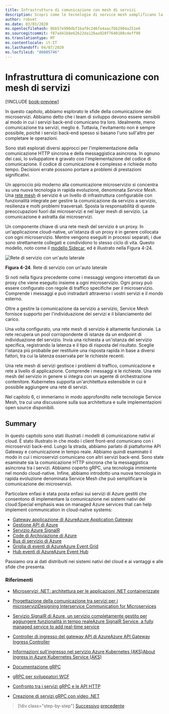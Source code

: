 ```yaml
---
title: Infrastruttura di comunicazione con mesh di servizi
description: Scopri come le tecnologie di service mesh semplificano la comunicazione dei microservizi nativi nel cloud
author: robvet
ms.date: 03/03/2020
ms.openlocfilehash: 8bb57e990dbf1baf8c246fe4aacfbb2904a251e6
ms.sourcegitcommit: f87ad41b8e62622da126aa928f7640108c4eff98
ms.translationtype: MT
ms.contentlocale: it-IT
ms.lasthandoff: 04/07/2020
ms.locfileid: "80805746"
---
```

# <a name="service-mesh-communication-infrastructure"></a>Infrastruttura di comunicazione con mesh di servizi

[!INCLUDE [book-preview](../../../includes/book-preview.md)]

In questo capitolo, abbiamo esplorato le sfide della comunicazione dei microservizi. Abbiamo detto che i team di sviluppo devono essere sensibili al modo in cui i servizi back-end comunicano tra loro. Idealmente, meno comunicazione tra servizi, meglio è. Tuttavia, l'evitamento non è sempre possibile, poiché i servizi back-end spesso si basano l'uno sull'altro per completare le operazioni.

Sono stati esplorati diversi approcci per l'implementazione della comunicazione HTTP sincrona e della messaggistica asincrona. In ognuno dei casi, lo sviluppatore è gravato con l'implementazione del codice di comunicazione. Il codice di comunicazione è complesso e richiede molto tempo. Decisioni errate possono portare a problemi di prestazioni significativi.

Un approccio più moderno alla comunicazione microservizio si concentra su una nuova tecnologia in rapida evoluzione, denominata *Service Mesh*. Una [rete mesh](https://www.nginx.com/blog/what-is-a-service-mesh/) di servizio è un livello di infrastruttura configurabile con funzionalità integrate per gestire la comunicazione da servizio a servizio, resilienza e molti problemi trasversali. Sposta la responsabilità di queste preoccupazioni fuori dai microservizi e nel layer mesh di servizio. La comunicazione è astratta dai microservizi.

Un componente chiave di una rete mesh del servizio è un proxy. In un'applicazione cloud-native, un'istanza di un proxy è in genere collocata con ogni microservizio. Mentre vengono eseguiti in processi separati, i due sono strettamente collegati e condividono lo stesso ciclo di vita. Questo modello, noto come il [modello Sidecar](https://docs.microsoft.com/azure/architecture/patterns/sidecar), ed è illustrato nella Figura 4-24.

![Rete di servizio con un'auto laterale](./media/service-mesh-with-side-car.png)

**Figura 4-24**. Rete di servizio con un'auto laterale

Si noti nella figura precedente come i messaggi vengono intercettati da un proxy che viene eseguito insieme a ogni microservizio. Ogni proxy può essere configurato con regole di traffico specifiche per il microservizio. Comprende i messaggi e può instradarli attraverso i vostri servizi e il mondo esterno.

Oltre a gestire la comunicazione da servizio a servizio, Service Mesh fornisce supporto per l'individuazione dei servizi e il bilanciamento del carico.

Una volta configurato, una rete mesh di servizio è altamente funzionale. La rete recupera un pool corrispondente di istanze da un endpoint di individuazione del servizio. Invia una richiesta a un'istanza del servizio specifica, registrando la latenza e il tipo di risposta del risultato. Sceglie l'istanza più probabile per restituire una risposta rapida in base a diversi fattori, tra cui la latenza osservata per le richieste recenti.

Una rete mesh di servizi gestisce i problemi di traffico, comunicazione e rete a livello di applicazione. Comprende i messaggi e le richieste. Una rete mesh del servizio in genere si integra con un agente di orchestrazione contenitore. Kubernetes supporta un'architettura estensibile in cui è possibile aggiungere una rete di servizi.

Nel capitolo 6, ci immeriamo in modo approfondito nelle tecnologie Service Mesh, tra cui una discussione sulla sua architettura e sulle implementazioni open source disponibili.

## <a name="summary"></a>Summary

In questo capitolo sono stati illustrati i modelli di comunicazione nativi al cloud. È stato illustrato in che modo i client front-end comunicano con i microservizi back-end. Lungo la strada, abbiamo parlato di piattaforme API Gateway e comunicazione in tempo reale. Abbiamo quindi esaminato il modo in cui i microservizi comunicano con altri servizi back-end. Sono state esaminate sia la comunicazione HTTP sincrona che la messaggistica asincrona tra i servizi. Abbiamo coperto gRPC, una tecnologia imminente nel mondo cloud-native. Infine, abbiamo introdotto una nuova tecnologia in rapida evoluzione denominata Service Mesh che può semplificare la comunicazione dei microservizi.

Particolare enfasi è stata posta enfasi sui servizi di Azure gestiti che consentono di implementare la comunicazione nei sistemi nativi del cloud:Special emphasis was on managed Azure services that can help implement communication in cloud-native systems:

- [Gateway applicazione di AzureAzure Application Gateway](https://docs.microsoft.com/azure/application-gateway/overview)
- [Gestione API di Azure](https://azure.microsoft.com/services/api-management/)
- [Servizio Azure SignalR](https://azure.microsoft.com/services/signalr-service/)
- [Code di Archiviazione di Azure](https://docs.microsoft.com/azure/storage/queues/storage-queues-introduction)
- [Bus di servizio di Azure](https://docs.microsoft.com/azure/service-bus-messaging/service-bus-messaging-overview)
- [Griglia di eventi di AzureAzure Event Grid](https://docs.microsoft.com/azure/event-grid/overview)
- [Hub eventi di AzureAzure Event Hub](https://azure.microsoft.com/services/event-hubs/)

Passiamo ora ai dati distribuiti nei sistemi nativi del cloud e ai vantaggi e alle sfide che presenta.

### <a name="references"></a>Riferimenti

- [Microservizi .NET: architettura per le applicazioni .NET containerizzate](https://dotnet.microsoft.com/download/thank-you/microservices-architecture-ebook)

- [Progettazione della comunicazione tra servizi per i microserviziDesigning Interservice Communication for Microservices](https://docs.microsoft.com/azure/architecture/microservices/design/interservice-communication)

- [Servizio SignalR di Azure, un servizio completamente gestito per aggiungere funzionalità in tempo realeAzure SignalR Service, a fully managed service to add real-time service](https://azure.microsoft.com/blog/azure-signalr-service-a-fully-managed-service-to-add-real-time-functionality/)

- [Controller di ingresso del gateway API di AzureAzure API Gateway Ingress Controller](https://azure.github.io/application-gateway-kubernetes-ingress/)

- [Informazioni sull'ingresso nel servizio Azure Kubernetes (AKS)About Ingress in Azure Kubernetes Service (AKS)](https://vincentlauzon.com/2018/10/10/about-ingress-in-azure-kubernetes-service-aks/)

- [Documentazione gRPC](https://grpc.io/docs/guides/)

- [gRPC per sviluppatori WCF](https://docs.microsoft.com/dotnet/architecture/grpc-for-wcf-developers/)

- [Confronto tra i servizi gRPC e le API HTTP](https://docs.microsoft.com/aspnet/core/grpc/comparison?view=aspnetcore-3.0)

- [Creazione di servizi gRPC con video .NET](https://channel9.msdn.com/Shows/The-Cloud-Native-Show/Building-Microservices-with-gRPC-and-NET)

>[!div class="step-by-step"]
>[Successivo](grpc.md)
>[precedente](database-per-microservice.md)

